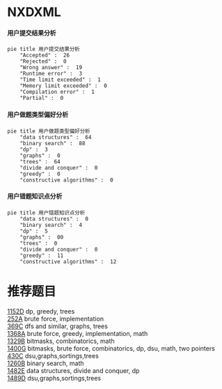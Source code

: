 # NXDXML

<!-- tabs:start -->



#### **用户提交结果分析**

```mermaid
pie title 用户提交结果分析
    "Accepted" :  26
    "Rejected" :  0
    "Wrong answer" :  19
    "Runtime error" :  3
    "Time limit exceeded" :  1
    "Memory limit exceeded" :  0
    "Compilation error" :  1
    "Partial" :  0
```

#### **用户做题类型偏好分析**

```mermaid
pie title 用户做题类型偏好分析
    "data structures" :  64
    "binary search" :  88
    "dp" :  3
    "graphs" :  0
    "trees" :  64
    "divide and conquer" :  0
    "greedy" :  0
    "constructive algorithms" :  0
```
#### **用户错题知识点分析**

```mermaid
pie title 用户错题知识点分析
    "data structures" :  0
    "binary search" :  4
    "dp" :  5
    "graphs" :  00
    "trees" :  0
    "divide and conquer" :  0
    "greedy" :  11
    "constructive algorithms" :  12
```



<!-- tabs:end -->
# 推荐题目
[1152D](https://codeforces.com/contest/1152/problem/D)		dp,
                        greedy,
                        trees		  
[252A](https://codeforces.com/contest/252/problem/A)		brute force,
                        implementation		  
[369C](https://codeforces.com/contest/369/problem/C)		dfs and similar,
                        graphs,
                        trees		  
[1368A](https://codeforces.com/contest/1368/problem/A)		brute force,
                        greedy,
                        implementation,
                        math		  
[1329B](https://codeforces.com/contest/1329/problem/B)		bitmasks,
                        combinatorics,
                        math		  
[1400G](https://codeforces.com/contest/1400/problem/G)		bitmasks,
                        brute force,
                        combinatorics,
                        dp,
                        dsu,
                        math,
                        two pointers		  
[430C](https://codeforces.com/contest/430/problem/C)		dsu,graphs,sortings,trees		  
[1260B](https://codeforces.com/contest/1260/problem/B)		binary search,
                        math		  
[1482E](https://codeforces.com/contest/1482/problem/E)		data structures,
                        divide and conquer,
                        dp		  
[1489D](https://codeforces.com/contest/1489/problem/D)		dsu,graphs,sortings,trees		  

